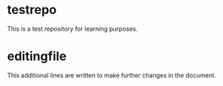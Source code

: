 # testrepo
This is a test repository for learning purposes.

# editingfile
This additional lines are written to make further changes in the document. 
